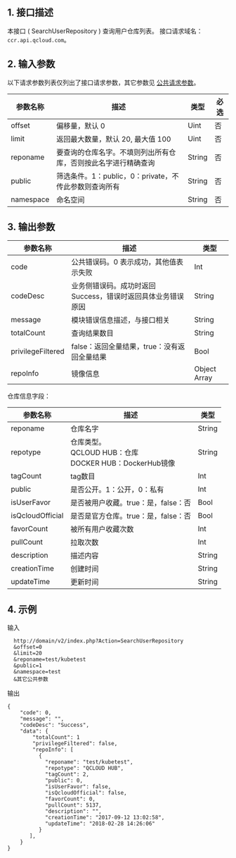 ## 1. 接口描述
本接口 ( SearchUserRepository ) 查询用户仓库列表。
接口请求域名：`ccr.api.qcloud.com`。

## 2. 输入参数
以下请求参数列表仅列出了接口请求参数，其它参数见 [公共请求参数](/doc/api/457/9463)。

| 参数名称 | 描述 |类型 | 必选  | 
|---------|---------|---------|---------
| offset   | 偏移量，默认 0 | Uint |否 |
| limit   | 返回最大数量，默认 20, 最大值 100 | Uint |否 |
| reponame   | 要查询的仓库名字。不填则列出所有仓库，否则按此名字进行精确查询 | String |否 |
| public   | 筛选条件。1：public，0：private，不传此参数则查询所有 | String |否 |
| namespace   | 命名空间 | String |否 |

## 3. 输出参数
 
| 参数名称 | 描述 |类型 | 
|---------|---------|---------|
| code | 公共错误码。0 表示成功，其他值表示失败|Int | 
| codeDesc | 业务侧错误码。成功时返回 Success，错误时返回具体业务错误原因|String |
| message |  模块错误信息描述，与接口相关|String |
| totalCount |  查询结果数目|String |
| privilegeFiltered |  false：返回全量结果，true：没有返回全量结果|Bool |
| repoInfo |  镜像信息|Object Array |

仓库信息字段：

| 参数名称 | 描述 |类型 | 
|---------|---------|---------|
| reponame |  仓库名字|String |
| repotype |  仓库类型。<br>QCLOUD HUB：仓库<br>DOCKER HUB：DockerHub镜像|String |
| tagCount |  tag数目|Int |
| public |  是否公开。1：公开，0：私有|Int |
| isUserFavor |  是否被用户收藏。true：是，false：否|Bool |
| isQcloudOfficial |  是否是官方仓库。true：是，false：否|Bool |
| favorCount |  被所有用户收藏次数|Int |
| pullCount |  拉取次数|Int |
| description |  描述内容|String |
| creationTime |  创建时间|String |
| updateTime |  更新时间|String |

## 4. 示例
输入

```
  http://domain/v2/index.php?Action=SearchUserRepository
  &offset=0
  &limit=20
  &reponame=test/kubetest
  &public=1
  &namespace=test
  &其它公共参数
```
输出

```
{
    "code": 0,
    "message": "", 
    "codeDesc": "Success",
    "data": {
		"totalCount": 1
	    "privilegeFiltered": false,
	    "repoInfo": [
	      {
	        "reponame": "test/kubetest",
	        "repotype": "QCLOUD HUB",
	        "tagCount": 2,
	        "public": 0,
	        "isUserFavor": false,
	        "isQcloudOfficial": false,
	        "favorCount": 0,
	        "pullCount": 5137,
	        "description": "",
	        "creationTime": "2017-09-12 13:02:58",
	        "updateTime": "2018-02-28 14:26:06"
	      }
	   ],
	}
}

```
